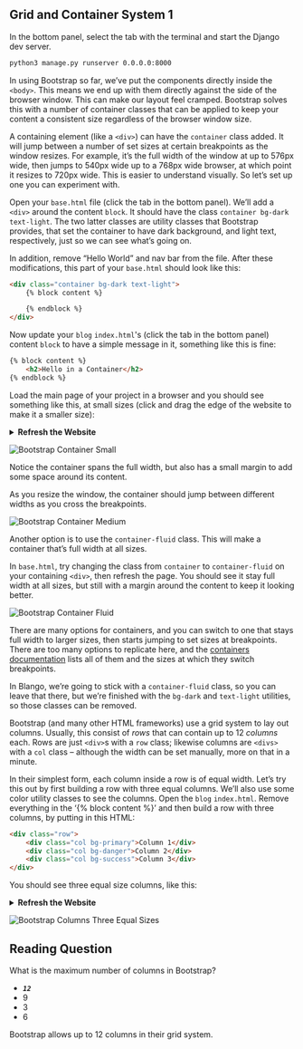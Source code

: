 ## Grid and Container System 1

In the bottom panel, select the tab with the terminal and start the Django dev server.

```bash
python3 manage.py runserver 0.0.0.0:8000
```

In using Bootstrap so far, we’ve put the components directly inside the `<body>`. This means we end up with them directly against the side of the browser window. This can make our layout feel cramped. Bootstrap solves this with a number of container classes that can be applied to keep your content a consistent size regardless of the browser window size.

A containing element (like a `<div>`) can have the `container` class added. It will jump between a number of set sizes at certain breakpoints as the window resizes. For example, it’s the full width of the window at up to 576px wide, then jumps to 540px wide up to a 768px wide browser, at which point it resizes to 720px wide. This is easier to understand visually. So let’s set up one you can experiment with.

Open your `base.html` file (click the tab in the bottom panel). We’ll add a `<div>` around the content `block`. It should have the class `container bg-dark text-light`. The two latter classes are utility classes that Bootstrap provides, that set the container to have dark background, and light text, respectively, just so we can see what’s going on.

In addition, remove “Hello World” and nav bar from the file. After these modifications, this part of your `base.html` should look like this:

```html
<div class="container bg-dark text-light">
    {% block content %}

    {% endblock %}
</div>
```

Now update your `blog` `index.html`'s (click the tab in the bottom panel) content `block` to have a simple message in it, something like this is fine:

```html
{% block content %}
    <h2>Hello in a Container</h2>
{% endblock %}
```

Load the main page of your project in a browser and you should see something like this, at small sizes (click and drag the edge of the website to make it a smaller size):

<details><summary><strong>Refresh the Website</strong></summary>

![blue, circular arrows](https://apollo-media.codio.com/media%2F1%2F365ca2d115d614cf9dd7fa0bfe3e8059-196204e3b3c73892.webp)

</details>

![Bootstrap Container Small](https://apollo-media.codio.com/media%2F1%2Fc288027082f8dbfe3cd75da3e399e7cb-a2465ac470ac95cf.webp)

Notice the container spans the full width, but also has a small margin to add some space around its content.

As you resize the window, the container should jump between different widths as you cross the breakpoints.

![Bootstrap Container Medium](https://apollo-media.codio.com/media%2F1%2F959c5b62b24f89f19e47b4fbe72e7fa6-1846da75652a990c.webp)

Another option is to use the `container-fluid` class. This will make a container that’s full width at all sizes.

In `base.html`, try changing the class from `container` to `container-fluid` on your containing `<div>`, then refresh the page. You should see it stay full width at all sizes, but still with a margin around the content to keep it looking better.

![Bootstrap Container Fluid](https://apollo-media.codio.com/media%2F1%2F72ee586652caa832720f7d1659016b59-bd0fc1b041243536.webp)

There are many options for containers, and you can switch to one that stays full width to larger sizes, then starts jumping to set sizes at breakpoints. There are too many options to replicate here, and the [containers documentation](https://getbootstrap.com/docs/5.0/layout/containers/) lists all of them and the sizes at which they switch breakpoints.

In Blango, we’re going to stick with a `container-fluid` class, so you can leave that there, but we’re finished with the `bg-dark` and `text-light` utilities, so those classes can be removed.

Bootstrap (and many other HTML frameworks) use a grid system to lay out columns. Usually, this consist of *rows* that can contain up to 12 *columns* each. Rows are just `<div>`s with a `row` class; likewise columns are `<divs>` with a `col` class – although the width can be set manually, more on that in a minute.

In their simplest form, each column inside a row is of equal width. Let’s try this out by first building a row with three equal columns. We’ll also use some color utility classes to see the columns. Open the `blog` `index.html`. Remove everything in the ‘{% block content %}’ and then build a row with three columns, by putting in this HTML:

```html
<div class="row">
    <div class="col bg-primary">Column 1</div>
    <div class="col bg-danger">Column 2</div>
    <div class="col bg-success">Column 3</div>
</div>
```

You should see three equal size columns, like this:

<details><summary><strong>Refresh the Website</strong></summary>

![blue, circular arrows](https://apollo-media.codio.com/media%2F1%2F365ca2d115d614cf9dd7fa0bfe3e8059-196204e3b3c73892.webp)

</details>

![Bootstrap Columns Three Equal Sizes](https://apollo-media.codio.com/media%2F1%2F7e4e2b4c732848a327c841973b5a0b6b-6db08598e14b58c0.webp)

## Reading Question

What is the maximum number of columns in Bootstrap?

- ***`12`***
- 9
- 3
- 6

Bootstrap allows up to 12 columns in their grid system.